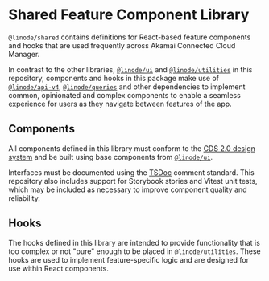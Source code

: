 # Shared Feature Component Library

`@linode/shared` contains definitions for React-based feature components and hooks that are used frequently across Akamai Connected Cloud Manager.

In contrast to the other libraries, [`@linode/ui`](../ui/) and [`@linode/utilities`](../utilities/) in this repository, components and hooks in this package make use of [`@linode/api-v4`](../api-v4/), [`@linode/queries`](../queries/) and other dependencies to implement common, opinionated and complex components to enable a seamless experience for users as they navigate between features of the app.

## Components

All components defined in this library must conform to the [CDS 2.0 design system](https://github.com/linode/design-language-system) and be built using base components from [`@linode/ui`](../ui/).

Interfaces must be documented using the [TSDoc](https://tsdoc.org/) comment standard. This repository also includes support for Storybook stories and Vitest unit tests, which may be included as necessary to improve component quality and reliability.

## Hooks

The hooks defined in this library are intended to provide functionality that is too complex or not "pure" enough to be placed in `@linode/utilities`. These hooks are used to implement feature-specific logic and are designed for use within React components.
